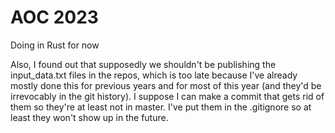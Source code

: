 # AOC 2023

Doing in Rust for now

Also, I found out that supposedly we shouldn't be publishing the input_data.txt
files in the repos, which is too late because I've already mostly done this for
previous years and for most of this year (and they'd be irrevocably in the git
history). I suppose I can make a commit that gets rid of them so they're at
least not in master. I've put them in the .gitignore so at least they won't show
up in the future.
